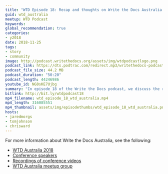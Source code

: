 ```yaml
---
title: "WTD Episode 18: Recap and thoughts on Write the Docs Australia 2018"
guid: wtd_australia
meetup: WTD Podcast
keywords:
global_recommendation: true
categories:
- y2018
date: 2018-11-25
tags:
- story
- community
image: http://podcast.writethedocs.org/assets/img/wtdpodcastlogo.png
podcast_link: https://dts.podtrac.com/redirect.mp3/writethedocs-podcast.s3-us-west-2.amazonaws.com/wtd_episode_18_wtd_australia.mp3
podcast_file_size: 44.2 MB
podcast_duration: "50:20"
podcast_length: 44246986
youtube_id: NG0sKE7Ujbg
summary: "In episode 18 of the Write the Docs podcast, we discuss the recent Write the Docs Australia 2018 conference held in Melbourne. Jared was an emcee at the event and shares his inside perspective about what made the event so successful. We dive deep into the unconference format, how to instill the Write the Docs brand into the conference experience, how super volunteers can avoid burnout, what sessions stood out, and more. Also, Chris confesses that he has attended about 40 conferences this year, and explains a few reasons why."
bitlink: http://bit.ly/wtdpodcast18
mp4_filename: wtd_episode_18_wtd_australia.mp4
mp4_length: 316085551
mp4_thumbnail: assets/img/episodethumbs/wtd_episode_18_wtd_australia.png
hosts:
- jaredmorgs
- tomjohnson
- chrisward
---
```


For more information about Write the Docs Australia, see the following:

* [WTD Australia 2018](http://www.writethedocs.org/conf/australia/2018/)
* [Conference speakers](http://www.writethedocs.org/conf/australia/2018/speakers/)
* [Recordings of conference videos](https://www.youtube.com/watch?v=N13_FP2NkSk&list=PLy70RNJ7dYrJ1wANiqa7ObwUnoJjouQjt)
* [WTD Australia meetup group](https://www.meetup.com/Write-the-Docs-Australia/)
